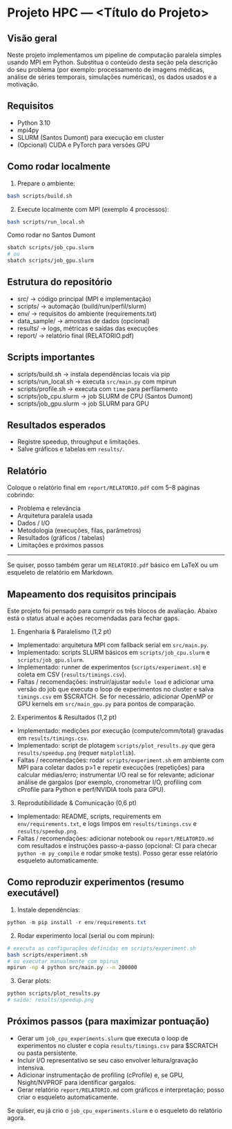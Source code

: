 # Projeto HPC — <Título do Projeto>

## Visão geral
Neste projeto implementamos um pipeline de computação paralela simples usando MPI em Python. Substitua o conteúdo desta seção pela descrição do seu problema (por exemplo: processamento de imagens médicas, análise de séries temporais, simulações numéricas), os dados usados e a motivação.

## Requisitos
- Python 3.10
- mpi4py
- SLURM (Santos Dumont) para execução em cluster
- (Opcional) CUDA e PyTorch para versões GPU

## Como rodar localmente
1. Prepare o ambiente:
```bash
bash scripts/build.sh
```
2. Execute localmente com MPI (exemplo 4 processos):
```bash
bash scripts/run_local.sh
```

Como rodar no Santos Dumont
```bash
sbatch scripts/job_cpu.slurm
# ou
sbatch scripts/job_gpu.slurm
```

## Estrutura do repositório
- src/ → código principal (MPI e implementação)
- scripts/ → automação (build/run/perfil/slurm)
- env/ → requisitos do ambiente (requirements.txt)
- data_sample/ → amostras de dados (opcional)
- results/ → logs, métricas e saídas das execuções
- report/ → relatório final (RELATORIO.pdf)

## Scripts importantes
- scripts/build.sh → instala dependências locais via pip
- scripts/run_local.sh → executa `src/main.py` com mpirun
- scripts/profile.sh → executa com `time` para perfilamento
- scripts/job_cpu.slurm → job SLURM de CPU (Santos Dumont)
- scripts/job_gpu.slurm → job SLURM para GPU

## Resultados esperados
- Registre speedup, throughput e limitações.
- Salve gráficos e tabelas em `results/`.

## Relatório
Coloque o relatório final em `report/RELATORIO.pdf` com 5–8 páginas cobrindo:
- Problema e relevância
- Arquitetura paralela usada
- Dados / I/O
- Metodologia (execuções, filas, parâmetros)
- Resultados (gráficos / tabelas)
- Limitações e próximos passos

---

Se quiser, posso também gerar um `RELATORIO.pdf` básico em LaTeX ou um esqueleto de relatório em Markdown.

## Mapeamento dos requisitos principais
Este projeto foi pensado para cumprir os três blocos de avaliação. Abaixo está o status atual e ações recomendadas para fechar gaps.

1) Engenharia & Paralelismo (1,2 pt)
- Implementado: arquitetura MPI com fallback serial em `src/main.py`.
- Implementado: scripts SLURM básicos em `scripts/job_cpu.slurm` e `scripts/job_gpu.slurm`.
- Implementado: runner de experimentos (`scripts/experiment.sh`) e coleta em CSV (`results/timings.csv`).
- Faltas / recomendações: instruir/ajustar `module load` e adicionar uma versão do job que executa o loop de experimentos no cluster e salva `timings.csv` em $SCRATCH. Se for necessário, adicionar OpenMP or GPU kernels em `src/main_gpu.py` para pontos de comparação.

2) Experimentos & Resultados (1,2 pt)
- Implementado: medições por execução (compute/comm/total) gravadas em `results/timings.csv`.
- Implementado: script de plotagem `scripts/plot_results.py` que gera `results/speedup.png` (requer `matplotlib`).
- Faltas / recomendações: rodar `scripts/experiment.sh` em ambiente com MPI para coletar dados p>1 e repetir execuções (repetições) para calcular médias/erro; instrumentar I/O real se for relevante; adicionar análise de gargalos (por exemplo, cronometrar I/O, profiling com cProfile para Python e perf/NVIDIA tools para GPU).

3) Reprodutibilidade & Comunicação (0,6 pt)
- Implementado: README, scripts, requirements em `env/requirements.txt`, e logs limpos em `results/timings.csv` e `results/speedup.png`.
- Faltas / recomendações: adicionar notebook ou `report/RELATORIO.md` com resultados e instruções passo-a-passo (opcional: CI para checar `python -m py_compile` e rodar smoke tests). Posso gerar esse relatório esqueleto automaticamente.

## Como reproduzir experimentos (resumo executável)
1. Instale dependências:
```powershell
python -m pip install -r env/requirements.txt
```
2. Rodar experimento local (serial ou com mpirun):
```bash
# executa as configurações definidas em scripts/experiment.sh
bash scripts/experiment.sh
# ou executar manualmente com mpirun
mpirun -np 4 python src/main.py --n 200000
```
3. Gerar plots:
```bash
python scripts/plot_results.py
# saída: results/speedup.png
```

## Próximos passos (para maximizar pontuação)
- Gerar um `job_cpu_experiments.slurm` que executa o loop de experimentos no cluster e copia `results/timings.csv` para $SCRATCH ou pasta persistente.
- Incluir I/O representativo se seu caso envolver leitura/gravação intensiva.
- Adicionar instrumentação de profiling (cProfile) e, se GPU, Nsight/NVPROF para identificar gargalos.
- Gerar relatório `report/RELATORIO.md` com gráficos e interpretação; posso criar o esqueleto automaticamente.

Se quiser, eu já crio o `job_cpu_experiments.slurm` e o esqueleto do relatório agora.
